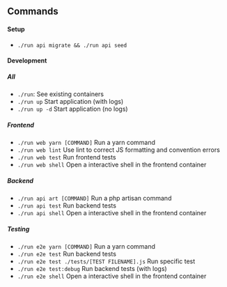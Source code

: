 ## Commands

#### Setup
- `./run api migrate && ./run api seed`

#### Development
##### All
- `./run`: See existing containers
- `./run up` Start application (with logs)
- `./run up -d` Start application (no logs)

##### Frontend
- `./run web yarn [COMMAND]` Run a yarn command
- `./run web lint` Use lint to correct JS formatting and convention errors
- `./run web test` Run frontend tests
- `./run web shell` Open a interactive shell in the frontend container
 
##### Backend
- `./run api art [COMMAND]` Run a php artisan command 
- `./run api test` Run backend tests
- `./run api shell` Open a interactive shell in the frontend container
 
##### Testing
- `./run e2e yarn [COMMAND]` Run a yarn command
- `./run e2e test` Run backend tests
- `./run e2e test ./tests/[TEST FILENAME].js` Run specific test
- `./run e2e test:debug` Run backend tests (with logs)
- `./run e2e shell` Open a interactive shell in the frontend container
 